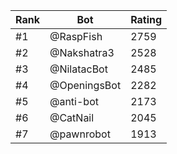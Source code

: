 Rank|Bot|Rating
---|---|---
#1|@RaspFish|2759
#2|@Nakshatra3|2528
#3|@NilatacBot|2485
#4|@OpeningsBot|2282
#5|@anti-bot|2173
#6|@CatNail|2045
#7|@pawnrobot|1913
